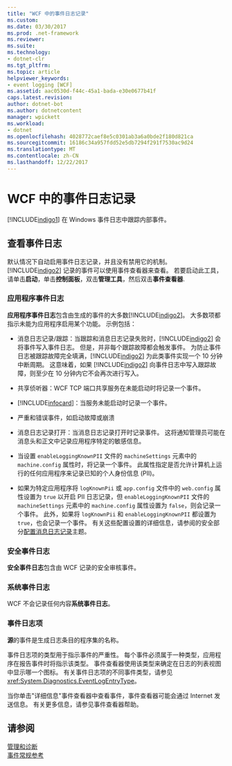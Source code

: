 ```yaml
---
title: "WCF 中的事件日志记录"
ms.custom: 
ms.date: 03/30/2017
ms.prod: .net-framework
ms.reviewer: 
ms.suite: 
ms.technology:
- dotnet-clr
ms.tgt_pltfrm: 
ms.topic: article
helpviewer_keywords:
- event logging [WCF]
ms.assetid: aac0530d-f44c-45a1-bada-e30e0677b41f
caps.latest.revision: 
author: dotnet-bot
ms.author: dotnetcontent
manager: wpickett
ms.workload:
- dotnet
ms.openlocfilehash: 4028772caef8e5c0301ab3a6a0bde2f180d821ca
ms.sourcegitcommit: 16186c34a957fdd52e5db7294f291f7530ac9d24
ms.translationtype: MT
ms.contentlocale: zh-CN
ms.lasthandoff: 12/22/2017
---
```

# <a name="event-logging-in-wcf"></a>WCF 中的事件日志记录
[!INCLUDE[indigo1](../../../../../includes/indigo1-md.md)] 在 Windows 事件日志中跟踪内部事件。  
  
## <a name="viewing-event-logs"></a>查看事件日志  
 默认情况下自动启用事件日志记录，并且没有禁用它的机制。 [!INCLUDE[indigo2](../../../../../includes/indigo2-md.md)] 记录的事件可以使用事件查看器来查看。 若要启动此工具，请单击**启动**，单击**控制面板**，双击**管理工具**，然后双击**事件查看器**.  
  
### <a name="application-event-log"></a>应用程序事件日志  
 **应用程序事件日志**包含由生成的事件的大多数[!INCLUDE[indigo2](../../../../../includes/indigo2-md.md)]。 大多数项都指示未能为应用程序启用某个功能。 示例包括：  
  
-   消息日志记录/跟踪：当跟踪和消息日志记录失败时，[!INCLUDE[indigo2](../../../../../includes/indigo2-md.md)] 会将事件写入事件日志。 但是，并非每个跟踪故障都会触发事件。 为防止事件日志被跟踪故障完全填满，[!INCLUDE[indigo2](../../../../../includes/indigo2-md.md)] 为此类事件实现一个 10 分钟中断周期。 这意味着，如果 [!INCLUDE[indigo2](../../../../../includes/indigo2-md.md)] 向事件日志中写入跟踪故障，则至少在 10 分钟内它不会再次进行写入。  
  
-   共享侦听器：WCF TCP 端口共享服务在未能启动时将记录一个事件。  
  
-   [!INCLUDE[infocard](../../../../../includes/infocard-md.md)]：当服务未能启动时记录一个事件。  
  
-   严重和错误事件，如启动故障或崩溃  
  
-   消息日志记录打开：当消息日志记录打开时记录事件。 这将通知管理员可能在消息头和正文中记录应用程序特定的敏感信息。  
  
-   当设置 `enableLoggingKnownPII` 文件的 `machineSettings` 元素中的 `machine.config` 属性时，将记录一个事件。 此属性指定是否允许计算机上运行的任何应用程序来记录已知的个人身份信息 (PII)。  
  
-   如果为特定应用程序将 `logKnownPii` 或 `app.config` 文件中的 `web.config` 属性设置为 `true` 以开启 PII 日志记录，但 `enableLoggingKnownPII` 文件的 `machineSettings` 元素中的 `machine.config` 属性设置为 `false`，则会记录一个事件。 此外，如果将 `logKnownPii` 和 `enableLoggingKnownPII` 都设置为 `true`，也会记录一个事件。 有关这些配置设置的详细信息，请参阅的安全部分[配置消息日志记录](../../../../../docs/framework/wcf/diagnostics/configuring-message-logging.md)主题。  
  
### <a name="security-event-log"></a>安全事件日志  
 **安全事件日志**包含由 WCF 记录的安全审核事件。  
  
### <a name="system-event-log"></a>系统事件日志  
 WCF 不会记录任何内容**系统事件日志**。  
  
### <a name="event-log-entries"></a>事件日志项  
 **源**的事件是生成日志条目的程序集的名称。  
  
 事件日志项的类型用于指示事件的严重性。 每个事件必须属于一种类型，应用程序在报告事件时将指示该类型。 事件查看器使用该类型来确定在日志的列表视图中显示哪一个图标。 有关事件日志项的不同事件类型，请参见 <xref:System.Diagnostics.EventLogEntryType>。  
  
 当你单击"详细信息"事件查看器中查看事件，事件查看器可能会通过 Internet 发送信息。 有关更多信息，请参见事件查看器帮助。  
  
## <a name="see-also"></a>请参阅  
 [管理和诊断](../../../../../docs/framework/wcf/diagnostics/index.md)  
 [事件常规参考](../../../../../docs/framework/wcf/diagnostics/event-logging/events-general-reference.md)
